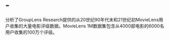 # -
分析了GroupLens Research提供的从20世纪90年代末和21世纪初MovieLens用户收集的大量电影评级数据。MovieLens 1M数据集包含从4000部电影的6000名用户收集的100万个评级。
